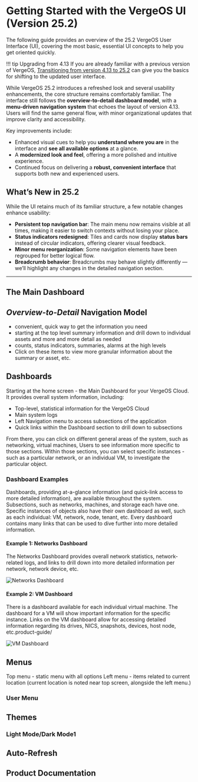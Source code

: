 # Getting Started with the VergeOS UI (Version 25.2)

The following guide provides an overview of the 25.2 VergeOS User Interface (UI), covering the most basic, essential UI concepts to help you get oriented quickly.


!!! tip Upgrading from 4.13
    If you are already familiar with a previous version of VergeOS, [Transitioning from version 4.13 to 25.2](/product-guide/ui-update252) can give you the basics for shifting to the updated user interface.

While VergeOS 25.2 introduces a refreshed look and several usability enhancements, the core structure remains comfortably familiar. The interface still follows the **overview-to-detail dashboard model**, with a **menu-driven navigation system** that echoes the layout of version 4.13. Users will find the same general flow, with minor organizational updates that improve clarity and accessibility.

Key improvements include:
- Enhanced visual cues to help you **understand where you are** in the interface and **see all available options** at a glance.
- A **modernized look and feel**, offering a more polished and intuitive experience.
- Continued focus on delivering a **robust, convenient interface** that supports both new and experienced users.

## What’s New in 25.2

While the UI retains much of its familiar structure, a few notable changes enhance usability:

- **Persistent top navigation bar**: The main menu now remains visible at all times, making it easier to switch contexts without losing your place.
- **Status indicators redesigned**: Tiles and cards now display **status bars** instead of circular indicators, offering clearer visual feedback.
- **Minor menu reorganization**: Some navigation elements have been regrouped for better logical flow.
- **Breadcrumb behavior**: Breadcrumbs may behave slightly differently — we’ll highlight any changes in the detailed navigation section.

---

## The Main Dashboard

## *Overview-to-Detail* Navigation Model

* convenient, quick way to get the information you need
* starting at the top level summary information and drill down to individual assets and more and more detail as needed
* counts, status indicators, summaries, alarms at the high levels
* Click on these items to view more granular information about the summary or asset, etc.


## Dashboards

Starting at the home screen - the Main Dashboard for your VergeOS Cloud. It provides overall system information, including:

- Top-level, statistical information for the VergeOS Cloud
- Main system logs
- Left Navigation menu to access subsections of the application
- Quick links within the Dashboard section to drill down to subsections

From there, you can click on different general areas of the system, such as networking, virtual machines, Users to see information more specific to those sections.  Within those sections, you can select specific instances - such as a particular network, or an individual VM, to investigate the particular object. 

### Dashboard Examples

Dashboards, providing at-a-glance information (and quick-link access to more detailed information), are available throughout the system. Subsections, such as networks, machines, and storage each have one. Specific instances of objects also have their own dashboard as well, such as each individual: VM, network, node, tenant, etc. Every dashboard contains many links that can be used to dive further into more detailed information.

#### Example 1: Networks Dashboard

The Networks Dashboard provides overall network statistics, network-related logs, and links to drill down into more detailed information per network, network device, etc.

![Networks Dashboard](/product-guide/screenshots/networksdashboard.png)

#### Example 2: VM Dashboard

There is a dashboard available for each individual virtual machine. The dashboard for a VM will show important information for the specific instance. Links on the VM dashboard allow for accessing detailed information regarding its drives, NICS, snapshots, devices, host node, etc.product-guide/

![VM Dashboard](/product-guide/screenshots/vmdashboard.png)


## Menus

Top menu - static menu with all options
Left menu - items related to current location (current location is noted near top screen, alongside the left menu.)

### User Menu


## Themes

### Light Mode/Dark Mode1

## Auto-Refresh 

## Product Documentation